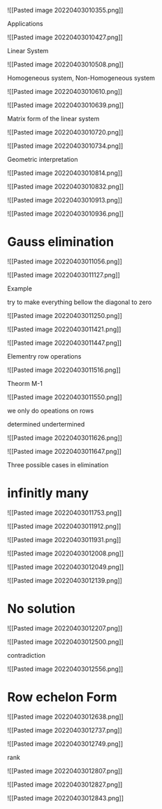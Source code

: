 ![[Pasted image 20220403010355.png]]


Applications

![[Pasted image 20220403010427.png]]

Linear System

![[Pasted image 20220403010508.png]]


Homogeneous system, Non-Homogeneous system

![[Pasted image 20220403010610.png]]

![[Pasted image 20220403010639.png]]

Matrix form of the linear system

![[Pasted image 20220403010720.png]]

![[Pasted image 20220403010734.png]]

Geometric interpretation

![[Pasted image 20220403010814.png]]


![[Pasted image 20220403010832.png]]

![[Pasted image 20220403010913.png]]


![[Pasted image 20220403010936.png]]

# Gauss elimination

![[Pasted image 20220403011056.png]]


![[Pasted image 20220403011127.png]]

Example

try to make everything bellow the diagonal to zero

![[Pasted image 20220403011250.png]]

![[Pasted image 20220403011421.png]]

![[Pasted image 20220403011447.png]]

Elementry row operations

![[Pasted image 20220403011516.png]]


Theorm M-1

![[Pasted image 20220403011550.png]]

we only do opeations on rows

determined undertermined

![[Pasted image 20220403011626.png]]

![[Pasted image 20220403011647.png]]


Three possible cases in elimination

# infinitly many

![[Pasted image 20220403011753.png]]


![[Pasted image 20220403011912.png]]

![[Pasted image 20220403011931.png]]


![[Pasted image 20220403012008.png]]


![[Pasted image 20220403012049.png]]


![[Pasted image 20220403012139.png]]

# No solution

![[Pasted image 20220403012207.png]]



![[Pasted image 20220403012500.png]]


contradiction

![[Pasted image 20220403012556.png]]

# Row echelon Form

![[Pasted image 20220403012638.png]]


![[Pasted image 20220403012737.png]]


![[Pasted image 20220403012749.png]]

rank

![[Pasted image 20220403012807.png]]

![[Pasted image 20220403012827.png]]

![[Pasted image 20220403012843.png]]







